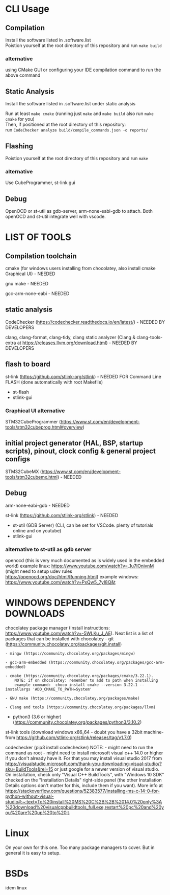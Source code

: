 # CLI Usage

## Compilation

Install the software listed in .software.list  
Poistion yourself at the root directory of this repository and run `make build`

### alternative
using CMake GUI or configuring your IDE compilation command to run the above command

## Static Analysis

Install the software listed in .software.list under static analysis

Run at least `make cmake` (running just `make` and `make build` also run `make cmake` for you)  
Then, if positioned at the root directory of this repository:  
run `CodeChecker analyze build/compile_commands.json -o reports/`

## Flashing
Poistion yourself at the root directory of this repository and run `make`

### alternative
Use CubeProgrammer, st-link gui

## Debug
OpenOCD or st-util as gdb-server, arm-none-eabi-gdb to attach.
Both openOCD and st-util integrate well with vscode.

# LIST OF TOOLS

## Compilation toolchain
cmake (for windows users installing from chocolatey, also install cmake Graphical UI) - NEEDED

gnu make - NEEDED

gcc-arm-none-eabi - NEEDED

## static analysis
CodeChecker (https://codechecker.readthedocs.io/en/latest/) - NEEDED BY DEVELOPERS

clang, clang-format, clang-tidy, clang static analyzer (Clang & clang-tools-extra at https://releases.llvm.org/download.html) - NEEDED BY DEVELOPERS

## flash to board
st-link (https://github.com/stlink-org/stlink) - NEEDED FOR Command Line FLASH (done automatically with root Makefile)
  - st-flash
  - stlink-gui

### Graphical UI alternative
STM32CubeProgrammer (https://www.st.com/en/development-tools/stm32cubeprog.html#overview)

## initial project generator (HAL, BSP, startup scripts), pinout, clock config & general project configs
STM32CubeMX (https://www.st.com/en/development-tools/stm32cubemx.html) - NEEDED

## Debug
arm-none-eabi-gdb - NEEDED

st-link (https://github.com/stlink-org/stlink) - NEEDED
  - st-util (GDB Server) (CLI, can be set for VSCode. plenty of tutorials online and on youtube)
  - stlink-gui

### alternative to st-util as gdb server
openocd (this is very much documented as is widely used in the embedded world)
  example linux: https://www.youtube.com/watch?v=_1u7IOnivnM (might need to setup udev rules https://openocd.org/doc/html/Running.html)
  example windows: https://www.youtube.com/watch?v=PxQw5_7yI8Q&t

# WINDOWS DEPENDENCY DOWNLOADS

chocolatey package manager (Install instructions: https://www.youtube.com/watch?v=-5WLKu_J_AE).
Next list is a list of packages that can be installed with chocolatey
	- git (https://community.chocolatey.org/packages/git.install)

	- mingw (https://community.chocolatey.org/packages/mingw)

	- gcc-arm-embedded (https://community.chocolatey.org/packages/gcc-arm-embedded)

	- cmake (https://community.chocolatey.org/packages/cmake/3.22.1).
		NOTE: if on chocolatey: remember to add to path when installing
		example command:  choco install cmake --version 3.22.1 --installargs 'ADD_CMAKE_TO_PATH=System'

	- GNU make (https://community.chocolatey.org/packages/make)

	- Clang and tools (https://community.chocolatey.org/packages/llvm)

  - python3 (3.6 or higher) (https://community.chocolatey.org/packages/python3/3.10.2)

st-link tools (download windows x86_64 - doubt you have a 32bit machine- from https://github.com/stlink-org/stlink/releases/tag/v1.7.0)

codechecker (pip3 install codechecker)
	NOTE:
		- might need to run the command as root
		- might need to install microsoft visual c++ 14.0 or higher if you don't already have it. For that you may install
		visual studio 2017 from https://visualstudio.microsoft.com/thank-you-downloading-visual-studio/?sku=BuildTools&rel=15
		or just google for a newer version of visual studio.
		On installation, check only "Visual C++ BuildTools", with "Windows 10 SDK" checked on the "Installation Details" right-side panel
		(the other Installation Details options don't matter for this, include them if you want).
		More info at https://stackoverflow.com/questions/52383577/installing-ms-c-14-0-for-python-without-visual-studio#:~:text=To%20install%20MS%20C%2B%2B%2014.0%20only%3A%20download%20visualcppbuildtools_full.exe,restart%20pc%20and%20you%20are%20up%20to%20it.

# Linux

On your own for this one. Too many package managers to cover. But in general it is
easy to setup.

# BSDs

idem linux
